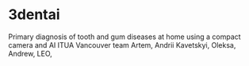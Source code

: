 # 3dentai
Primary diagnosis of tooth and gum diseases at home using a compact camera and AI 
ITUA Vancouver 
team Artem, Andrii Kavetskyi, Oleksa, Andrew, LEO, 